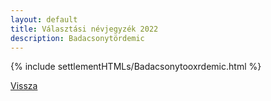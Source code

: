 ```yaml
---
layout: default
title: Választási névjegyzék 2022
description: Badacsonytördemic
---
```


{% include settlementHTMLs/Badacsonytooxrdemic.html %}

[Vissza](../)
